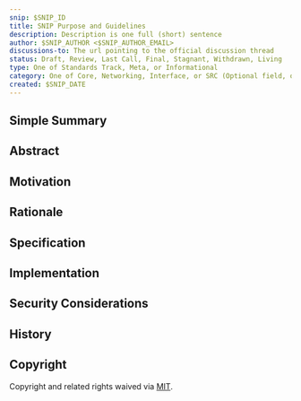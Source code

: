 ```yaml
---
snip: $SNIP_ID
title: SNIP Purpose and Guidelines
description: Description is one full (short) sentence
author: $SNIP_AUTHOR <$SNIP_AUTHOR_EMAIL>
discussions-to: The url pointing to the official discussion thread
status: Draft, Review, Last Call, Final, Stagnant, Withdrawn, Living
type: One of Standards Track, Meta, or Informational
category: One of Core, Networking, Interface, or SRC (Optional field, only needed for Standards Track SNIPs)
created: $SNIP_DATE
---
```


<!-- Refer to: <https://github.com/starknet-io/SNIPs/blob/main/SNIPS/snip-1.md#snip-header-preamble> -->

## Simple Summary

## Abstract

## Motivation

## Rationale

## Specification

## Implementation

## Security Considerations

## History

## Copyright

Copyright and related rights waived via [MIT](../LICENSE).
